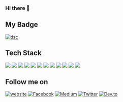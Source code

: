 ### Hi there 👋

<!--
**sirateek/sirateek** is a ✨ _special_ ✨ repository because its `README.md` (this file) appears on your GitHub profile.
Test
Here are some ideas to get you started:
- 🔭 I’m currently working on ...
- 🌱 I’m currently learning ...
- 👯 I’m looking to collaborate on ...
- 🤔 I’m looking for help with ...
- 💬 Ask me about ...
- 📫 How to reach me: ...
- 😄 Pronouns: ...
- ⚡ Fun fact: ...
-->

## My Badge
[![dsc](https://img.shields.io/badge/-Google%20Developers%20Student%20Club%20Lead-4285f4?style=for-the-badge&logo=google&logoColor=white&labelColor=484a52)][dsc]

## Tech Stack

<img src="https://img.shields.io/badge/-Flutter-02569B?style=flat&logo=flutter&logoColor=FFFFFF"> <img src="https://img.shields.io/badge/-Dart-0175C2?style=flat&logo=dart&logoColor=FFFFFF">
<img src="https://img.shields.io/badge/-Go-29BEB0?style=flat&logo=go&logoColor=ffffff">
<img src="https://img.shields.io/badge/-LINE%20API-00b900?style=flat&logo=line&logoColor=FFFFFF">
<img src="https://img.shields.io/badge/-Firebase-FFA611?style=flat&logo=firebase&logoColor=FFFFFF">
<img src="https://img.shields.io/badge/-Google%20Cloud-4285F4?style=flat&logo=google%20cloud&logoColor=FFFFFF">
<img src="https://img.shields.io/badge/-Dialogflow-FF9800?style=flat&logo=dialogflow&logoColor=FFFFFF">
<img src="https://img.shields.io/badge/-Python-646464?style=flat&logo=python&logoColor=FFFFFF">
<img src="https://img.shields.io/badge/-Node.js-3C873A?style=flat&logo=Node.js&logoColor=white">
<img src="https://img.shields.io/badge/-JavaScript-eed718?style=flat&logo=javascript&logoColor=ffffff">
<img src="https://img.shields.io/badge/-Typescript-3178C6?style=flat&logo=typescript&logoColor=ffffff">
<img src = "https://img.shields.io/badge/-HTML5-E34F26?style=flat&logo=html5&logoColor=white">

## Follow me on
[![website](http://img.shields.io/badge/-https://sirateek.dev-db8918?style=flat&logo=stripe&logoColor=white)][website]
[![Facebook](http://img.shields.io/badge/-Facebook-3B5998?style=flat&logo=facebook&logoColor=white)][facebook]
[![Medium](http://img.shields.io/badge/-Medium-black?style=flat&logo=medium&logoColor=white)][medium]
[![Twitter](http://img.shields.io/badge/-Twitter-1DA1F2?style=flat&logo=twitter&logoColor=white)][twitter]
[![Dev.to](http://img.shields.io/badge/-dev.to-000000?style=flat&logo=dev.to&logoColor=white)][devto]

[dsc]: https://dsc.community.dev/kasetsart-university/
[devto]: https://dev.to/sirateek
[website]: https://sirateek.dev
[medium]: https://medium.com/@sirateek
[twitter]: https://twitter.com/@sirateek28
[facebook]: https://facebook.com/sirateek

